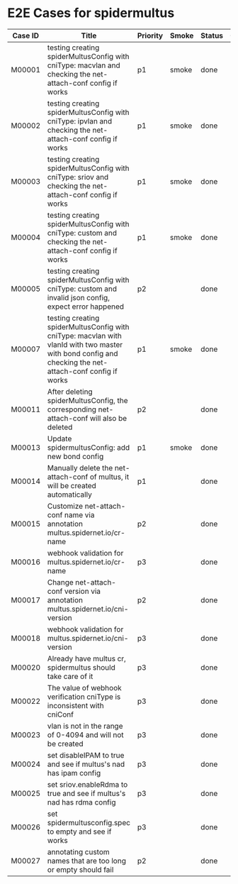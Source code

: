 # E2E Cases for spidermultus

| Case ID | Title                                                                                                                                                   | Priority | Smoke | Status | Other |
|---------|---------------------------------------------------------------------------------------------------------------------------------------------------------|----------|-------|--------| ----- |
| M00001  | testing creating spiderMultusConfig with cniType: macvlan and checking the net-attach-conf config if works                                              | p1       | smoke | done   |       |
| M00002  | testing creating spiderMultusConfig with cniType: ipvlan and checking the net-attach-conf config if works                                               | p1       | smoke | done   |       |
| M00003  | testing creating spiderMultusConfig with cniType: sriov and checking the net-attach-conf config if works                                                | p1       | smoke | done   |       |
| M00004  | testing creating spiderMultusConfig with cniType: custom and checking the net-attach-conf config if works                                               | p1       | smoke | done   |       |
| M00005  | testing creating spiderMultusConfig with cniType: custom and invalid json config, expect error happened                                                 | p2       |       | done   |       |
| M00007  | testing creating spiderMultusConfig with cniType: macvlan with vlanId with two master with bond config and checking the net-attach-conf config if works | p1       | smoke | done   |       |
| M00011  | After deleting spiderMultusConfig, the corresponding net-attach-conf will also be deleted                                                               | p2       |       | done   |       |
| M00013  | Update spidermultusConfig: add new bond config                                                                                                          | p1       | smoke | done   |       |
| M00014  | Manually delete the net-attach-conf of multus, it will be created automatically                                                                         | p1       |       | done   |       |
| M00015  | Customize net-attach-conf name via annotation multus.spidernet.io/cr-name                                                                               | p2       |       | done   |       |
| M00016  | webhook validation for multus.spidernet.io/cr-name                                                                                                      | p3       |       | done   |       |
| M00017  | Change net-attach-conf version via annotation multus.spidernet.io/cni-version                                                                           | p2       |       | done   |       |
| M00018  | webhook validation for multus.spidernet.io/cni-version                                                                                                  | p3       |       | done   |       |
| M00020  | Already have multus cr, spidermultus should take care of it                                                                                             | p3       |       | done   |       |
| M00022  | The value of webhook verification cniType is inconsistent with cniConf                                                                                  | p3       |       | done   |       |
| M00023  | vlan is not in the range of 0-4094 and will not be created                                                                                              | p3       |       | done   |       |
| M00024  | set disableIPAM to true and see if multus's nad has ipam config                                                                                         | p3       |       | done   |       |
| M00025  | set sriov.enableRdma to true and see if multus's nad has rdma config                                                                                    | p3       |       | done   |       |
| M00026  | set spidermultusconfig.spec to empty and see if works                                                                                                   | p3       |       | done   |       |
| M00027  | annotating custom names that are too long or empty should fail                                                                                          | p2       |       | done   |       |
